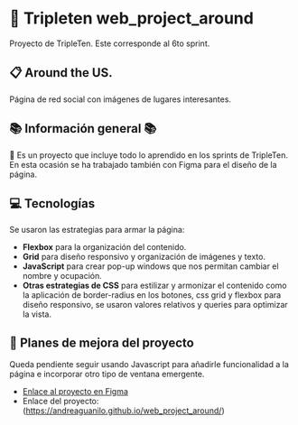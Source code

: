 # :open_file_folder: Tripleten web_project_around

Proyecto de TripleTen. Este corresponde al 6to sprint.

## :clipboard: Around the US.

Página de red social con imágenes de lugares interesantes.

## :books: Información general :books: 

:rocket: Es un proyecto que incluye todo lo aprendido en los sprints de TripleTen. En esta ocasión se ha trabajado también con Figma para el diseño de la página.

## :computer: Tecnologías

Se usaron las estrategias para armar la página:

* **Flexbox** para la organización del contenido.
* **Grid** para diseño responsivo y organización de imágenes y texto.
* **JavaScript** para crear pop-up windows que nos permitan cambiar el nombre y ocupación.
* **Otras estrategias de CSS** para estilizar y armonizar el contenido como la aplicación de border-radius en los botones, css grid y flexbox para diseño responsivo, se usaron valores relativos y queries para optimizar la vista.

## :bookmark_tabs: Planes de mejora del proyecto

Queda pendiente seguir usando Javascript para añadirle funcionalidad a la página e incorporar otro tipo de ventana emergente. 

* [Enlace al proyecto en Figma](https://www.figma.com/file/vxxm1ZnAdQiBLoX7xYKY6g/Web_Brief_Sprint_5_ES-%7C-Alrededor-de-los-EEUU-%7C-desktop-%2B-mobile?type=design&node-id=0-1&mode=design&t=mc4whlIjyzfUD19H-0) 
* Enlace del proyecto: (https://andreaguanilo.github.io/web_project_around/)
